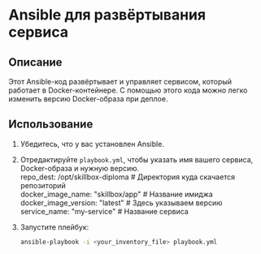 # Ansible для развёртывания сервиса

## Описание

Этот Ansible-код развёртывает и управляет сервисом, который работает в Docker-контейнере. С помощью этого кода можно легко изменить версию Docker-образа при деплое.

## Использование

1. Убедитесь, что у вас установлен Ansible.
2. Отредактируйте `playbook.yml`, чтобы указать имя вашего сервиса, Docker-образа и нужную версию.  
    repo_dest: /opt/skillbox-diploma   # Директория куда скачается репозиторий  
    docker_image_name: "skillbox/app"  # Название имиджа  
    docker_image_version: "latest"     # Здесь указываем версию  
    service_name: "my-service"         # Название сервиса  
3. Запустите плейбук:

   ```bash
   ansible-playbook -i <your_inventory_file> playbook.yml